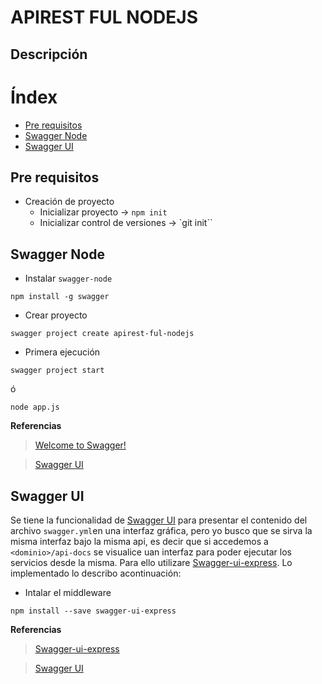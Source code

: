 APIREST FUL NODEJS
===

## Descripción



# Índex
* [Pre requisitos](#pre-requisitos)
* [Swagger Node](#swagger-node)
* [Swagger UI](#swagger-ui)

## Pre requisitos

* Creación de proyecto
    * Inicializar proyecto -> `npm init`
    * Inicializar control de versiones -> `git init``

## Swagger Node

* Instalar `swagger-node`
```
npm install -g swagger
```

* Crear proyecto
```
swagger project create apirest-ful-nodejs
```
* Primera ejecución
```
swagger project start
```
ó
```
node app.js
```

**Referencias**

> [Welcome to Swagger!](https://github.com/swagger-api/swagger-node/blob/master/docs/README.md)

> [Swagger UI](https://github.com/swagger-api/swagger-ui)

## Swagger UI

Se tiene la funcionalidad de [Swagger UI](https://github.com/swagger-api/swagger-ui) para presentar el contenido del archivo `swagger.yml`en una interfaz gráfica, pero yo busco que se sirva la misma interfaz bajo la misma api, es decir que si accedemos a `<dominio>/api-docs` se visualice uan interfaz para poder ejecutar los servicios desde la misma. Para ello utilizare [Swagger-ui-express](https://github.com/scottie1984/swagger-ui-express). Lo implementado lo describo acontinuación:

* Intalar el middleware

```
npm install --save swagger-ui-express
```

**Referencias**

> [Swagger-ui-express](https://github.com/scottie1984/swagger-ui-express)

> [Swagger UI](https://github.com/swagger-api/swagger-ui)